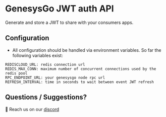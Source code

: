 # GenesysGo JWT auth API

Generate and store a JWT to share with your consumers apps.

## Configuration

* All configuration should be handled via environment variables.
  So far the following variables exist:

```
REDISCLOUD_URL: redis connection url
REDIS_MAX_CONN: maximum number of concurrent connections used by the redis pool
RPC_ENDPOINT_URL: your genesysgo node rpc url
REFRESH_INTERVAL: time in seconds to wait between event JWT refresh
```

## Questions / Suggestions?

👋 Reach us on our [discord](https://discord.gg/)
